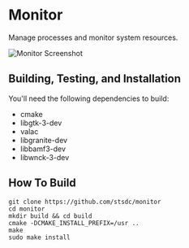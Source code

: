 # Monitor
Manage processes and monitor system resources.

![Monitor Screenshot](https://github.com/stsdc/monitor/raw/master/data/com.github.stsdc.monitor.screenshot.png)

## Building, Testing, and Installation

You'll need the following dependencies to build:
* cmake
* libgtk-3-dev
* valac
* libgranite-dev
* libbamf3-dev
* libwnck-3-dev

## How To Build

    git clone https://github.com/stsdc/monitor
    cd monitor
    mkdir build && cd build
    cmake -DCMAKE_INSTALL_PREFIX=/usr ..
    make
    sudo make install
